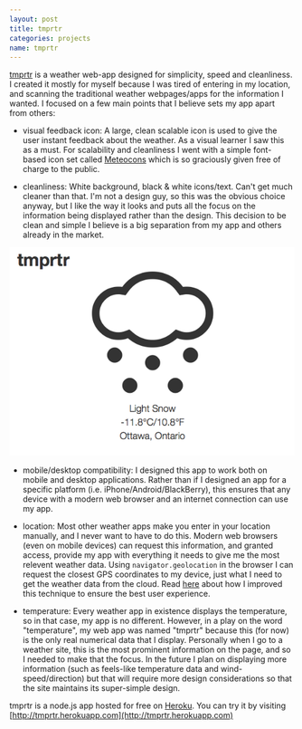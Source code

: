 ```yaml
---
layout: post
title: tmprtr
categories: projects
name: tmprtr
---
```


[tmprtr](http://tmprtr.herokuapp.com) is a weather web-app designed for simplicity, speed and cleanliness. I created it mostly for myself because I was tired of entering in my location, and scanning the traditional weather webpages/apps for the information I wanted. I focused on a few main points that I believe sets my app apart from others:

- visual feedback icon: A large, clean scalable icon is used to give the user instant feedback about the weather. As a visual learner I saw this as a must. For scalability and cleanliness I went with a simple font-based icon set called [Meteocons](http://www.alessioatzeni.com/meteocons/) which is so graciously given free of charge to the public.

<!-- truncate_here -->

- cleanliness: White background, black & white icons/text. Can't get much cleaner than that. I'm not a design guy, so this was the obvious choice anyway, but I like the way it looks and puts all the focus on the information being displayed rather than the design. This decision to be clean and simple I believe is a big separation from my app and others already in the market.

![tmprtr](/img/tmprtr.png "tmprtr")

- mobile/desktop compatibility: I designed this app to work both on mobile and desktop applications. Rather than if I designed an app for a specific platform (i.e. iPhone/Android/BlackBerry), this ensures that any device with a modern web browser and an internet connection can use my app.

- location: Most other weather apps make you enter in your location manually, and I never want to have to do this. Modern web browsers (even on mobile devices) can request this information, and granted access, provide my app with everything it needs to give me the most relevent weather data. Using <code>navigator.geolocation</code> in the browser I can request the closest GPS coordinates to my device, just what I need to get the weather data from the cloud. Read [here](/blog/browser-location) about how I improved this technique to ensure the best user experience.

- temperature: Every weather app in existence displays the temperature, so in that case, my app is no different. However, in a play on the word "temperature", my web app was named "tmprtr" because this (for now) is the only real numerical data that I display. Personally when I go to a weather site, this is the most prominent information on the page, and so I needed to make that the focus. In the future I plan on displaying more information (such as feels-like temperature data and wind-speed/direction) but that will require more design considerations so that the site maintains its super-simple design.

tmprtr is a node.js app hosted for free on [Heroku](http://www.heroku.com/). You can try it by visiting [http://tmprtr.herokuapp.com](http://tmprtr.herokuapp.com)
